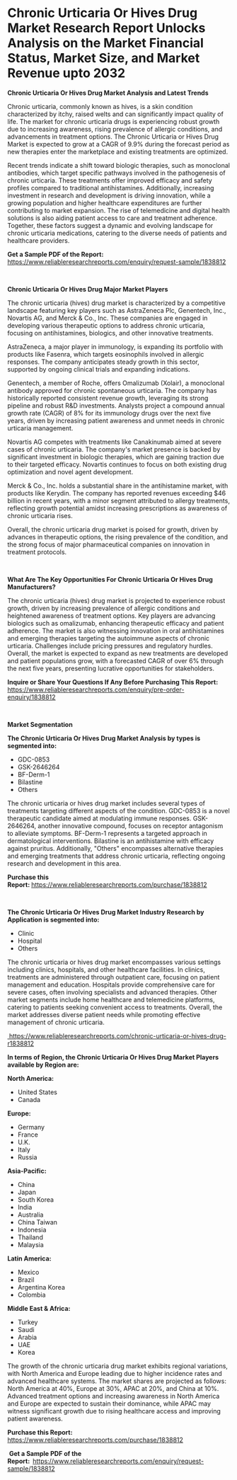 <p><h1>Chronic Urticaria Or Hives Drug Market Research Report Unlocks Analysis on the Market Financial Status, Market Size, and Market Revenue upto 2032</h1></p><p><strong>Chronic Urticaria Or Hives Drug Market Analysis and Latest Trends</strong></p>
<p><p>Chronic urticaria, commonly known as hives, is a skin condition characterized by itchy, raised welts and can significantly impact quality of life. The market for chronic urticaria drugs is experiencing robust growth due to increasing awareness, rising prevalence of allergic conditions, and advancements in treatment options. The Chronic Urticaria or Hives Drug Market is expected to grow at a CAGR of 9.9% during the forecast period as new therapies enter the marketplace and existing treatments are optimized.</p><p>Recent trends indicate a shift toward biologic therapies, such as monoclonal antibodies, which target specific pathways involved in the pathogenesis of chronic urticaria. These treatments offer improved efficacy and safety profiles compared to traditional antihistamines. Additionally, increasing investment in research and development is driving innovation, while a growing population and higher healthcare expenditures are further contributing to market expansion. The rise of telemedicine and digital health solutions is also aiding patient access to care and treatment adherence. Together, these factors suggest a dynamic and evolving landscape for chronic urticaria medications, catering to the diverse needs of patients and healthcare providers.</p></p>
<p><strong>Get a Sample PDF of the Report:&nbsp;</strong> <a href="https://www.reliableresearchreports.com/enquiry/request-sample/1838812?utm_campaign=1558&utm_medium=2&utm_source=Github&utm_content=ia&utm_term=19042025&utm_id=chronic-urticaria-or-hives-drug">https://www.reliableresearchreports.com/enquiry/request-sample/1838812</a></p>
<p>&nbsp;</p>
<p><strong>Chronic Urticaria Or Hives Drug Major Market Players</strong></p>
<p><p>The chronic urticaria (hives) drug market is characterized by a competitive landscape featuring key players such as AstraZeneca Plc, Genentech, Inc., Novartis AG, and Merck & Co., Inc. These companies are engaged in developing various therapeutic options to address chronic urticaria, focusing on antihistamines, biologics, and other innovative treatments.</p><p>AstraZeneca, a major player in immunology, is expanding its portfolio with products like Fasenra, which targets eosinophils involved in allergic responses. The company anticipates steady growth in this sector, supported by ongoing clinical trials and expanding indications.</p><p>Genentech, a member of Roche, offers Omalizumab (Xolair), a monoclonal antibody approved for chronic spontaneous urticaria. The company has historically reported consistent revenue growth, leveraging its strong pipeline and robust R&D investments. Analysts project a compound annual growth rate (CAGR) of 8% for its immunology drugs over the next five years, driven by increasing patient awareness and unmet needs in chronic urticaria management.</p><p>Novartis AG competes with treatments like Canakinumab aimed at severe cases of chronic urticaria. The company's market presence is backed by significant investment in biologic therapies, which are gaining traction due to their targeted efficacy. Novartis continues to focus on both existing drug optimization and novel agent development.</p><p>Merck & Co., Inc. holds a substantial share in the antihistamine market, with products like Kerydin. The company has reported revenues exceeding $46 billion in recent years, with a minor segment attributed to allergy treatments, reflecting growth potential amidst increasing prescriptions as awareness of chronic urticaria rises.</p><p>Overall, the chronic urticaria drug market is poised for growth, driven by advances in therapeutic options, the rising prevalence of the condition, and the strong focus of major pharmaceutical companies on innovation in treatment protocols.</p></p>
<p>&nbsp;</p>
<p><strong>What Are The Key Opportunities For Chronic Urticaria Or Hives Drug Manufacturers?</strong></p>
<p><p>The chronic urticaria (hives) drug market is projected to experience robust growth, driven by increasing prevalence of allergic conditions and heightened awareness of treatment options. Key players are advancing biologics such as omalizumab, enhancing therapeutic efficacy and patient adherence. The market is also witnessing innovation in oral antihistamines and emerging therapies targeting the autoimmune aspects of chronic urticaria. Challenges include pricing pressures and regulatory hurdles. Overall, the market is expected to expand as new treatments are developed and patient populations grow, with a forecasted CAGR of over 6% through the next five years, presenting lucrative opportunities for stakeholders.</p></p>
<p><strong>Inquire or Share Your Questions If Any Before Purchasing This Report:</strong> <a href="https://www.reliableresearchreports.com/enquiry/pre-order-enquiry/1838812?utm_campaign=1558&utm_medium=2&utm_source=Github&utm_content=ia&utm_term=19042025&utm_id=chronic-urticaria-or-hives-drug">https://www.reliableresearchreports.com/enquiry/pre-order-enquiry/1838812</a></p>
<p>&nbsp;</p>
<p><strong>Market Segmentation</strong></p>
<p><strong>The Chronic Urticaria Or Hives Drug Market Analysis by types is segmented into:</strong></p>
<p><ul><li>GDC-0853</li><li>GSK-2646264</li><li>BF-Derm-1</li><li>Bilastine</li><li>Others</li></ul></p>
<p><p>The chronic urticaria or hives drug market includes several types of treatments targeting different aspects of the condition. GDC-0853 is a novel therapeutic candidate aimed at modulating immune responses. GSK-2646264, another innovative compound, focuses on receptor antagonism to alleviate symptoms. BF-Derm-1 represents a targeted approach in dermatological interventions. Bilastine is an antihistamine with efficacy against pruritus. Additionally, "Others" encompasses alternative therapies and emerging treatments that address chronic urticaria, reflecting ongoing research and development in this area.</p></p>
<p><strong>Purchase this Report:&nbsp;</strong><a href="https://www.reliableresearchreports.com/purchase/1838812?utm_campaign=1558&utm_medium=2&utm_source=Github&utm_content=ia&utm_term=19042025&utm_id=chronic-urticaria-or-hives-drug">https://www.reliableresearchreports.com/purchase/1838812</a></p>
<p>&nbsp;</p>
<p><strong>The Chronic Urticaria Or Hives Drug Market Industry Research by Application is segmented into:</strong></p>
<p><ul><li>Clinic</li><li>Hospital</li><li>Others</li></ul></p>
<p><p>The chronic urticaria or hives drug market encompasses various settings including clinics, hospitals, and other healthcare facilities. In clinics, treatments are administered through outpatient care, focusing on patient management and education. Hospitals provide comprehensive care for severe cases, often involving specialists and advanced therapies. Other market segments include home healthcare and telemedicine platforms, catering to patients seeking convenient access to treatments. Overall, the market addresses diverse patient needs while promoting effective management of chronic urticaria.</p></p>
<p><a href="https://www.reliableresearchreports.com/chronic-urticaria-or-hives-drug-r1838812?utm_campaign=1558&utm_medium=2&utm_source=Github&utm_content=ia&utm_term=19042025&utm_id=chronic-urticaria-or-hives-drug">&nbsp;https://www.reliableresearchreports.com/chronic-urticaria-or-hives-drug-r1838812</a></p>
<p><strong>In terms of Region, the Chronic Urticaria Or Hives Drug Market Players available by Region are:</strong></p>
<p>
    <p> <strong> North America: </strong>
        <ul>
            <li>United States</li>
            <li>Canada</li>
        </ul>
        </p> 
    <p> <strong> Europe: </strong>
        <ul>
            <li>Germany</li>
            <li>France</li>
            <li>U.K.</li>
            <li>Italy</li>
            <li>Russia</li>
        </ul>
        </p> 
    <p> <strong> Asia-Pacific: </strong>
        <ul>
            <li>China</li>
            <li>Japan</li>
            <li>South Korea</li>
            <li>India</li>
            <li>Australia</li>
            <li>China Taiwan</li>
            <li>Indonesia</li>
            <li>Thailand</li>
            <li>Malaysia</li>
        </ul>
        </p> 
    <p> <strong> Latin America: </strong>
        <ul>
            <li>Mexico</li>
            <li>Brazil</li>
            <li>Argentina Korea</li>
            <li>Colombia</li>
        </ul>
        </p> 
    <p> <strong> Middle East & Africa: </strong>
        <ul>
            <li>Turkey</li>
            <li>Saudi</li>
            <li>Arabia</li>
            <li>UAE</li>
            <li>Korea</li>
        </ul>
    </p>
    </p>
<p><p>The growth of the chronic urticaria drug market exhibits regional variations, with North America and Europe leading due to higher incidence rates and advanced healthcare systems. The market shares are projected as follows: North America at 40%, Europe at 30%, APAC at 20%, and China at 10%. Advanced treatment options and increasing awareness in North America and Europe are expected to sustain their dominance, while APAC may witness significant growth due to rising healthcare access and improving patient awareness.</p></p>
<p><strong>Purchase this Report: </strong><a href="https://www.reliableresearchreports.com/purchase/1838812?utm_campaign=1558&utm_medium=2&utm_source=Github&utm_content=ia&utm_term=19042025&utm_id=chronic-urticaria-or-hives-drug">https://www.reliableresearchreports.com/purchase/1838812</a></p>
<p>&nbsp;<strong>Get a Sample PDF of the Report:&nbsp;&nbsp;</strong><a href="https://www.reliableresearchreports.com/enquiry/request-sample/1838812?utm_campaign=1558&utm_medium=2&utm_source=Github&utm_content=ia&utm_term=19042025&utm_id=chronic-urticaria-or-hives-drug">https://www.reliableresearchreports.com/enquiry/request-sample/1838812</a></p>
<p><strong></strong></p>
<p><p></p><p></p><p></p></p>